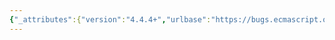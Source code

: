 ```yaml
---
{"_attributes":{"version":"4.4.4+","urlbase":"https://bugs.ecmascript.org/","maintainer":"dherman@mozilla.com"},"bug":{"bug_id":4340,"creation_ts":"2015-04-29 09:45:00 -0700","short_desc":"Annex E, String.prototype.trim: Why is Unicode 6.1 mentioned?","delta_ts":"2015-10-02 13:14:04 -0700","product":"Draft for 6th Edition","component":"editorial issue","version":"Rev 38: April 14, 2015 Final Draft","rep_platform":"All","op_sys":"All","bug_status":"RESOLVED","resolution":"FIXED","priority":"Normal","bug_severity":"normal","everconfirmed":true,"reporter":{"uid":"andrebargull","name":"André Bargull"},"assigned_to":{"uid":"allen","name":"Allen Wirfs-Brock"},"long_desc":[{"commentid":14339,"comment_count":0,"who":{"uid":"andrebargull","name":"André Bargull"},"bug_when":"2015-04-29 09:45:25 -0700","thetext":"---\n21.1.3.25 In ECMAScript 2015, the String.prototype.trim method is defined to recognize white space\ncode points that may exists outside of the Unicode BMP. However, as of Unicode 6.1 no such code points are\ndefined. In previous editions such code points would not have been recognized as white space.\n---\n\nWhy is Unicode 6.1 mentioned? I'd expect either Unicode 5.1 or latest (Unicode 7)."},{"commentid":14357,"comment_count":1,"who":{"uid":"allen","name":"Allen Wirfs-Brock"},"bug_when":"2015-04-29 14:21:57 -0700","thetext":"probably because 6.1 was the lastest when that sentence was written.\n\nShould probably check whether 7 added any"},{"commentid":14368,"comment_count":2,"who":{"uid":"andrebargull","name":"André Bargull"},"bug_when":"2015-04-30 07:58:24 -0700","thetext":"(In reply to Allen Wirfs-Brock from comment #1)\n> Should probably check whether 7 added any\n\nList of characters with Category Zs (Separator, space).\n\nUnicode 5, 6, 6.1, 6.2:\nU+0020\nU+00A0\nU+1680\nU+180E\nU+2000..U+200A\nU+202F\nU+205F\nU+3000\n\n---\n\nUnicode 6.3, 7, 8 (beta):\nU+0020\nU+00A0\nU+1680\nU+2000..U+200A\nU+202F\nU+205F\nU+3000\n\n\nThe only difference is U+180E (MONGOLIAN VOWEL SEPARATOR) which was moved to Cf in Unicode 6.3. That means no characters outside of BMP are removed by trim()."},{"commentid":14392,"comment_count":3,"who":{"uid":"allen","name":"Allen Wirfs-Brock"},"bug_when":"2015-05-07 09:17:21 -0700","thetext":"fixed in rev39 publication draft\n\nchanged 6.1 to 7"}]}}
---
```

